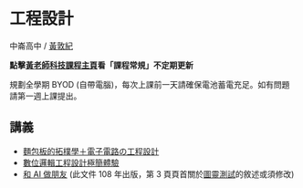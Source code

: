 # 工程設計

中崙高中 / [黃敦紀](https://hackmd.io/@nandemoi/SyqndIE7t)  

**點擊[黃老師科技課程主頁](https://nandemoi.github.io/zl111/index.html)看「課程常規」不定期更新**

規劃全學期 BYOD (自帶電腦)，每次上課前一天請確保電池蓄電充足。如有問題請第一週上課提出。  

## 講義

* [麵包板的拓樸學＋電子電路の工程設計](https://nandemoi.github.io/zl111/BB.pdf)
* [數位邏輯工程設計極簡體驗](https://nandemoi.github.io/zl111/DLD.pdf)
* [和 AI 做朋友](https://nandemoi.github.io/zl111/ai_friend.pdf) (此文件 108 年出版，第 3 頁頁首關於[圖靈測試](https://www.techradar.com/opinion/chatgpt-has-passed-the-turing-test-and-if-youre-freaked-out-youre-not-alone)的敘述或須修改)
